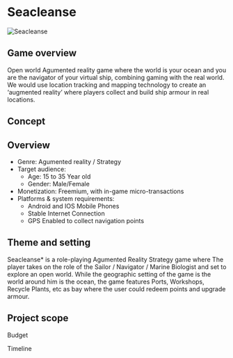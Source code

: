 # Seacleanse
![Seacleanse](https://i.pinimg.com/originals/17/22/2b/17222bd9b5018b048ffbb075350f6749.png)
## Game overview

Open world Agumented reality game where the world is your ocean and you are the navigator of your virtual ship, combining gaming with the real world.
We would use location tracking and mapping technology to create an ‘augmented reality’ where players collect and build ship armour in real locations.

## Concept
## Overview
- Genre: Agumented reality / Strategy
- Target audience: 
  - Age: 15 to 35 Year old
  - Gender: Male/Female
- Monetization: Freemium, with in-game micro-transactions
- Platforms & system requirements:  
  - Android and IOS Mobile Phones 
  - Stable Internet Connection 
  - GPS Enabled to collect navigation points

## Theme and setting
Seacleanse* is a role-playing Agumented Reality Strategy game where The player takes on the role of the Sailor / Navigator / Marine Biologist and set to explore an open world. While the geographic setting of the game is the world around him is the ocean, the game features Ports, Workshops, Recycle Plants, etc as bay where the user could redeem points and upgrade armour.



  
## Project scope
Budget

Timeline
